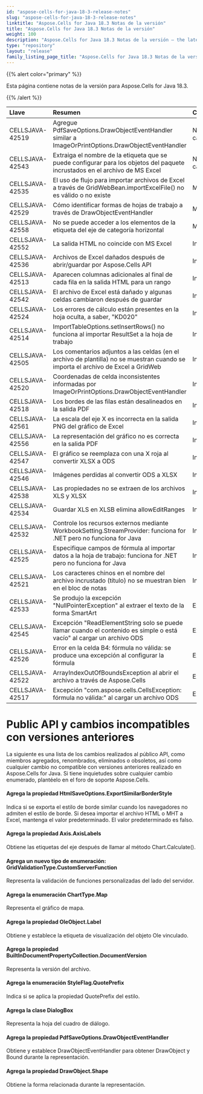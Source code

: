 ```yaml
---
id: "aspose-cells-for-java-18-3-release-notes"
slug: "aspose-cells-for-java-18-3-release-notes"
linktitle: "Aspose.Cells for Java 18.3 Notas de la versión"
title: "Aspose.Cells for Java 18.3 Notas de la versión"
weight: 100
description: "Aspose.Cells for Java 18.3 Notas de la versión – the latest updates and fixes."
type: "repository"
layout: "release"
family_listing_page_title: "Aspose.Cells for Java 18.3 Notas de la versión"
---
```

{{% alert color="primary" %}} 

Esta página contiene notas de la versión para Aspose.Cells for Java 18.3.

{{% /alert %}} 

|**Llave**|**Resumen**|**Categoría**|
|:- |:- |:- |
|CELLSJAVA-42519|Agregue PdfSaveOptions.DrawObjectEventHandler similar a ImageOrPrintOptions.DrawObjectEventHandler|Nueva caracteristica|
|CELLSJAVA-42543|Extraiga el nombre de la etiqueta que se puede configurar para los objetos del paquete incrustados en el archivo de MS Excel|Nueva caracteristica|
|CELLSJAVA-42535|El uso de flujo para importar archivos de Excel a través de GridWebBean.importExcelFile() no es válido o no existe|Mejora|
|CELLSJAVA-42529|Cómo identificar formas de hojas de trabajo a través de DrawObjectEventHandler|Mejora|
|CELLSJAVA-42558|No se puede acceder a los elementos de la etiqueta del eje de categoría horizontal|Mejora|
|CELLSJAVA-42552|La salida HTML no coincide con MS Excel|Insecto|
|CELLSJAVA-42536|Archivos de Excel dañados después de abrir/guardar por Aspose.Cells API|Insecto|
|CELLSJAVA-42513|Aparecen columnas adicionales al final de cada fila en la salida HTML para un rango|Insecto|
|CELLSJAVA-42542|El archivo de Excel está dañado y algunas celdas cambiaron después de guardar|Insecto|
|CELLSJAVA-42524|Los errores de cálculo están presentes en la hoja oculta, a saber, "KD020"|Insecto|
|CELLSJAVA-42514|ImportTableOptions.setInsertRows() no funciona al importar ResultSet a la hoja de trabajo|Insecto|
|CELLSJAVA-42505|Los comentarios adjuntos a las celdas (en el archivo de plantilla) no se muestran cuando se importa el archivo de Excel a GridWeb|Insecto|
|CELLSJAVA-42520|Coordenadas de celda inconsistentes informadas por ImageOrPrintOptions.DrawObjectEventHandler|Insecto|
|CELLSJAVA-42518|Los bordes de las filas están desalineados en la salida PDF|Insecto|
|CELLSJAVA-42561|La escala del eje X es incorrecta en la salida PNG del gráfico de Excel|Insecto|
|CELLSJAVA-42556|La representación del gráfico no es correcta en la salida PDF|Insecto|
|CELLSJAVA-42547|El gráfico se reemplaza con una X roja al convertir XLSX a ODS|Insecto|
|CELLSJAVA-42546|Imágenes perdidas al convertir ODS a XLSX|Insecto|
|CELLSJAVA-42538|Las propiedades no se extraen de los archivos XLS y XLSX|Insecto|
|CELLSJAVA-42534|Guardar XLS en XLSB elimina allowEditRanges|Insecto|
|CELLSJAVA-42532|Controle los recursos externos mediante WorkbookSetting.StreamProvider: funciona for .NET pero no funciona for Java|Insecto|
|CELLSJAVA-42525|Especifique campos de fórmula al importar datos a la hoja de trabajo: funciona for .NET pero no funciona for Java|Insecto|
|CELLSJAVA-42521|Los caracteres chinos en el nombre del archivo incrustado (título) no se muestran bien en el bloc de notas|Insecto|
|CELLSJAVA-42533|Se produjo la excepción "NullPointerException" al extraer el texto de la forma SmartArt|Excepción|
|CELLSJAVA-42545|Excepción "ReadElementString solo se puede llamar cuando el contenido es simple o está vacío" al cargar un archivo ODS|Excepción|
|CELLSJAVA-42526|Error en la celda B4: fórmula no válida: se produce una excepción al configurar la fórmula|Excepción|
|CELLSJAVA-42522|ArrayIndexOutOfBoundsException al abrir el archivo a través de Aspose.Cells|Excepción|
|CELLSJAVA-42517|Excepción "com.aspose.cells.CellsException: fórmula no válida:" al cargar un archivo ODS|Excepción|
# **Public API y cambios incompatibles con versiones anteriores**
La siguiente es una lista de los cambios realizados al público API, como miembros agregados, renombrados, eliminados o obsoletos, así como cualquier cambio no compatible con versiones anteriores realizado en Aspose.Cells for Java. Si tiene inquietudes sobre cualquier cambio enumerado, plantéelo en el foro de soporte Aspose.Cells.
#### **Agrega la propiedad HtmlSaveOptions.ExportSimilarBorderStyle**
Indica si se exporta el estilo de borde similar cuando los navegadores no admiten el estilo de borde. Si desea importar el archivo HTML o MHT a Excel, mantenga el valor predeterminado. El valor predeterminado es falso.
#### **Agrega la propiedad Axis.AxisLabels**
Obtiene las etiquetas del eje después de llamar al método Chart.Calculate().
#### **Agrega un nuevo tipo de enumeración: GridValidationType.CustomServerFunction**
Representa la validación de funciones personalizadas del lado del servidor.
#### **Agrega la enumeración ChartType.Map**
Representa el gráfico de mapa.
#### **Agrega la propiedad OleObject.Label**
Obtiene y establece la etiqueta de visualización del objeto Ole vinculado.
#### **Agrega la propiedad BuiltInDocumentPropertyCollection.DocumentVersion**
Representa la versión del archivo.
#### **Agrega la enumeración StyleFlag.QuotePrefix**
Indica si se aplica la propiedad QuotePrefix del estilo.
#### **Agrega la clase DialogBox**
Representa la hoja del cuadro de diálogo.
#### **Agrega la propiedad PdfSaveOptions.DrawObjectEventHandler**
Obtiene y establece DrawObjectEventHandler para obtener DrawObject y Bound durante la representación.
#### **Agrega la propiedad DrawObject.Shape**
Obtiene la forma relacionada durante la representación.
